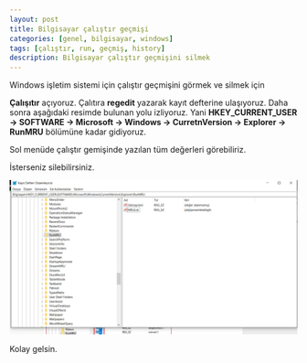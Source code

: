 ```yaml
---
layout: post
title: Bilgisayar çalıştır geçmişi
categories: [genel, bilgisayar, windows]
tags: [çalıştır, run, geçmiş, history]
description: Bilgisayar çalıştır geçmişini silmek
---
```


Windows işletim sistemi için çalıştır geçmişini görmek ve silmek için

**Çalışıtır** açıyoruz. Çalıtıra **regedit** yazarak kayıt defterine ulaşıyoruz. Daha sonra aşağıdaki resimde bulunan yolu izliyoruz.
Yani **HKEY_CURRENT_USER -> SOFTWARE -> Microsoft -> Windows -> CurretnVersion -> Explorer -> RunMRU** bölümüne kadar gidiyoruz.

Sol menüde çalıştır gemişinde yazılan tüm değerleri görebiliriz.

İsterseniz silebilirsiniz.

<img src="https://raw.githubusercontent.com/ferhatakbulut/ferhatakbulut.github.io/main/image/c1.png">



Kolay gelsin.

